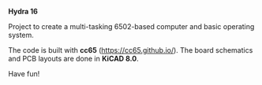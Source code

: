 **Hydra 16**

Project to create a multi-tasking 6502-based computer and basic operating system.

The code is built with **cc65** (https://cc65.github.io/).  The board schematics and PCB layouts are done in **KiCAD 8.0**.

Have fun!
